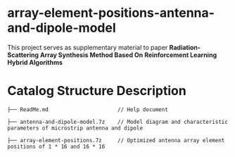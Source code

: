 # array-element-positions-antenna-and-dipole-model
This project serves as supplementary material to paper **Radiation-Scattering Array Synthesis Method Based On Reinforcement Learning Hybrid Algorithms**
# Catalog Structure Description
    ├── ReadMe.md                      // Help document
    
    ├── antenna-and-dipole-model.7z    // Model diagram and characteristic parameters of microstrip antenna and dipole
    
    ├── array-element-positions.7z     // Optimized antenna array element positions of 1 * 16 and 16 * 16
